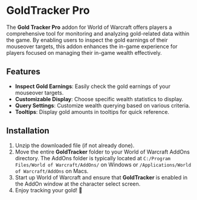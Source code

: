# GoldTracker Pro

The **Gold Tracker Pro** addon for World of Warcraft offers players a comprehensive tool for monitoring and analyzing gold-related data within the game. By enabling users to inspect the gold earnings of their mouseover targets, this addon enhances the in-game experience for players focused on managing their in-game wealth effectively.

## Features
- **Inspect Gold Earnings**: Easily check the gold earnings of your mouseover targets.
- **Customizable Display**: Choose specific wealth statistics to display.
- **Query Settings**: Customize wealth querying based on various criteria.
- **Tooltips**: Display gold amounts in tooltips for quick reference.

## Installation
1. Unzip the downloaded file (if not already done).
2. Move the entire **GoldTracker** folder to your World of Warcraft AddOns directory. The AddOns folder is typically located at `C:/Program Files/World of Warcraft/AddOns/` on Windows or `/Applications/World of Warcraft/AddOns` on Macs.
3. Start up World of Warcraft and ensure that **GoldTracker** is enabled in the AddOn window at the character select screen.
4. Enjoy tracking your gold! 🌟


 

 

